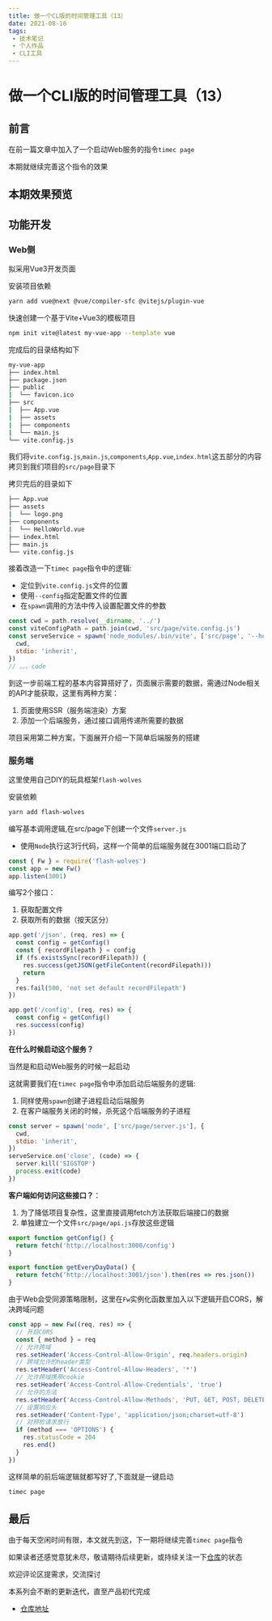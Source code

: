 ```yaml
---
title: 做一个CL版的时间管理工具（13）
date: 2021-08-16
tags:
 - 技术笔记
 - 个人作品
 - CLI工具
---
```

# 做一个CLI版的时间管理工具（13）

## 前言
在前一篇文章中加入了一个启动Web服务的指令`timec page`

本期就继续完善这个指令的效果
## 本期效果预览

## 功能开发
### Web侧
拟采用Vue3开发页面

安装项目依赖
```sh
yarn add vue@next @vue/compiler-sfc @vitejs/plugin-vue
```
快速创建一个基于Vite+Vue3的模板项目
```sh
npm init vite@latest my-vue-app --template vue
```

完成后的目录结构如下
```sh
my-vue-app
├── index.html
├── package.json
├── public
|  └── favicon.ico
├── src
|  ├── App.vue
|  ├── assets
|  ├── components
|  └── main.js
└── vite.config.js
```
我们将`vite.config.js`,`main.js`,`components`,`App.vue`,`index.html`这五部分的内容拷贝到我们项目的`src/page`目录下

拷贝完后的目录如下
```sh
├── App.vue
├── assets
|  └── logo.png
├── components
|  └── HelloWorld.vue
├── index.html
├── main.js
└── vite.config.js
```
接着改造一下`timec page`指令中的逻辑:
* 定位到`vite.config.js`文件的位置
* 使用`--config`指定配置文件的位置
* 在`spawn`调用的方法中传入设置配置文件的参数

```js
const cwd = path.resolve(__dirname, '../')
const viteConfigPath = path.join(cwd, 'src/page/vite.config.js')
const serveService = spawn('node_modules/.bin/vite', ['src/page', '--host', '--config', viteConfigPath], {
  cwd,
  stdio: 'inherit',
})
// 。。。code
```
到这一步前端工程的基本内容算搭好了，页面展示需要的数据，需通过Node相关的API才能获取，这里有两种方案：
1. 页面使用SSR（服务端渲染）方案
2. 添加一个后端服务，通过接口调用传递所需要的数据

项目采用第二种方案，下面展开介绍一下简单后端服务的搭建

### 服务端
这里使用自己DIY的玩具框架`flash-wolves`

安装依赖
```sh
yarn add flash-wolves
```
编写基本调用逻辑,在src/page下创建一个文件`server.js`
* 使用`Node`执行这3行代码，这样一个简单的后端服务就在3001端口启动了
```js
const { Fw } = require('flash-wolves')
const app = new Fw()
app.listen(3001)
```

编写2个接口：
1. 获取配置文件
2. 获取所有的数据（按天区分）

```js
app.get('/json', (req, res) => {
  const config = getConfig()
  const { recordFilepath } = config
  if (fs.existsSync(recordFilepath)) {
    res.success(getJSON(getFileContent(recordFilepath)))
    return
  }
  res.fail(500, 'not set default recordFilepath')
})

app.get('/config', (req, res) => {
  const config = getConfig()
  res.success(config)
})
```

**在什么时候启动这个服务？**

当然是和启动Web服务的时候一起启动

这就需要我们在`timec page`指令中添加启动后端服务的逻辑:
1. 同样使用`spawn`创建子进程启动后端服务
2. 在客户端服务关闭的时候，杀死这个后端服务的子进程
```js
const server = spawn('node', ['src/page/server.js'], {
  cwd,
  stdio: 'inherit',
})
serveService.on('close', (code) => {
  server.kill('SIGSTOP')
  process.exit(code)
})
```

**客户端如何访问这些接口？**：
1. 为了降低项目复杂性，这里直接调用fetch方法获取后端接口的数据
2. 单独建立一个文件`src/page/api.js`存放这些逻辑

```js
export function getConfig() {
  return fetch('http://localhost:3000/config')
}

export function getEveryDayData() {
  return fetch('http://localhost:3001/json').then(res => res.json())
}
```

由于Web会受同源策略限制，这里在`Fw`实例化函数里加入以下逻辑开启CORS，解决跨域问题
```js
const app = new Fw((req, res) => {
  // 开启CORS
  const { method } = req
  // 允许跨域
  res.setHeader('Access-Control-Allow-Origin', req.headers.origin)
  // 跨域允许的header类型
  res.setHeader('Access-Control-Allow-Headers', '*')
  // 允许跨域携带cookie
  res.setHeader('Access-Control-Allow-Credentials', 'true')
  // 允许的方法
  res.setHeader('Access-Control-Allow-Methods', 'PUT, GET, POST, DELETE, OPTIONS')
  // 设置响应头
  res.setHeader('Content-Type', 'application/json;charset=utf-8')
  // 对预检请求放行
  if (method === 'OPTIONS') {
    res.statusCode = 204
    res.end()
  }
})
```
这样简单的前后端逻辑就都写好了,下面就是一键启动
```sh
timec page
```

## 最后
由于每天空闲时间有限，本文就先到这，下一期将继续完善`timec page`指令

如果读者还感觉意犹未尽，敬请期待后续更新，或持续关注一下[仓库](https://github.com/ATQQ/time-control)的状态

欢迎评论区提需求，交流探讨

本系列会不断的更新迭代，直至产品初代完成

* [仓库地址](https://github.com/ATQQ/time-control)

